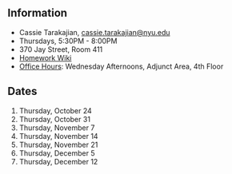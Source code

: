 ## Information

* Cassie Tarakajian, cassie.tarakajian@nyu.edu
* Thursdays, 5:30PM - 8:00PM
* 370 Jay Street, Room 411
* [Homework Wiki](https://github.com/ITPNYU/ICM-2019-Media/wiki/Homework-Cassie)
* [Office Hours](https://calendar.google.com/calendar/selfsched?sstoken=UU1sWVF3by0wR2lQfGRlZmF1bHR8YjhkY2IyODcxNDk3ODRhNzI1OTkyN2JiMDY3ODFmNWI): Wednesday Afternoons, Adjunct Area, 4th Floor

## Dates

1. Thursday, October 24
2. Thursday, October 31
3. Thursday, November 7
4. Thursday, November 14
5. Thursday, November 21
6. Thursday, December 5
7. Thursday, December 12
